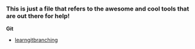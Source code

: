 ### This is just a file that refers to the awesome and cool tools that are out there for help!

**Git**

- [learngitbranching](https://learngitbranching.js.org/)
